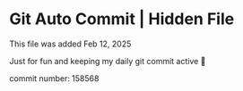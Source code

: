 # Git Auto Commit | Hidden File

This file was added Feb 12, 2025

Just for fun and keeping my daily git commit active 🤪

commit number: 158568
